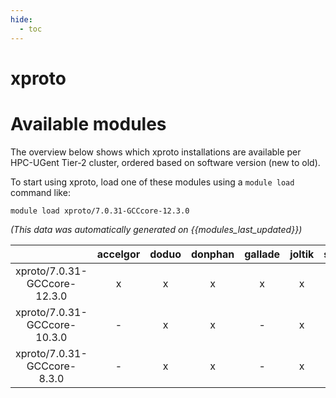 ```yaml
---
hide:
  - toc
---
```


xproto
======

# Available modules


The overview below shows which xproto installations are available per HPC-UGent Tier-2 cluster, ordered based on software version (new to old).

To start using xproto, load one of these modules using a `module load` command like:

```shell
module load xproto/7.0.31-GCCcore-12.3.0
```

*(This data was automatically generated on {{modules_last_updated}})*  

| |accelgor|doduo|donphan|gallade|joltik|shinx|skitty|
| :---: | :---: | :---: | :---: | :---: | :---: | :---: | :---: |
|xproto/7.0.31-GCCcore-12.3.0|x|x|x|x|x|x|x|
|xproto/7.0.31-GCCcore-10.3.0|-|x|x|-|x|-|-|
|xproto/7.0.31-GCCcore-8.3.0|-|x|x|-|x|-|-|
